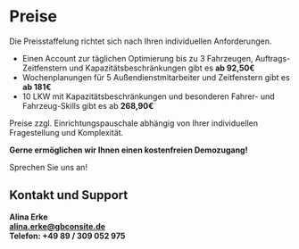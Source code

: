 # Preise 

Die Preisstaffelung richtet sich nach Ihren individuellen Anforderungen. 

* Einen Account zur täglichen Optimierung bis zu 3 Fahrzeugen, Auftrags-Zeitfenstern und Kapazitätsbeschränkungen gibt es **ab 92,50€**
* Wochenplanungen für 5 Außendienstmitarbeiter und Zeitfenstern gibt es **ab 181€**
* 10 LKW mit Kapazitätsbeschränkungen und besonderen Fahrer- und Fahrzeug-Skills gibt es ab **268,90€**

Preise zzgl. Einrichtungspauschale abhängig von Ihrer individuellen Fragestellung und Komplexität.

**Gerne ermöglichen wir Ihnen einen kostenfreien Demozugang!**

Sprechen Sie uns an! 

## Kontakt und Support
**Alina Erke<br>
[alina.erke@gbconsite.de](mailto:alina.erke@gbconsite.de)<br>
Telefon: +49 89 / 309 052 975**